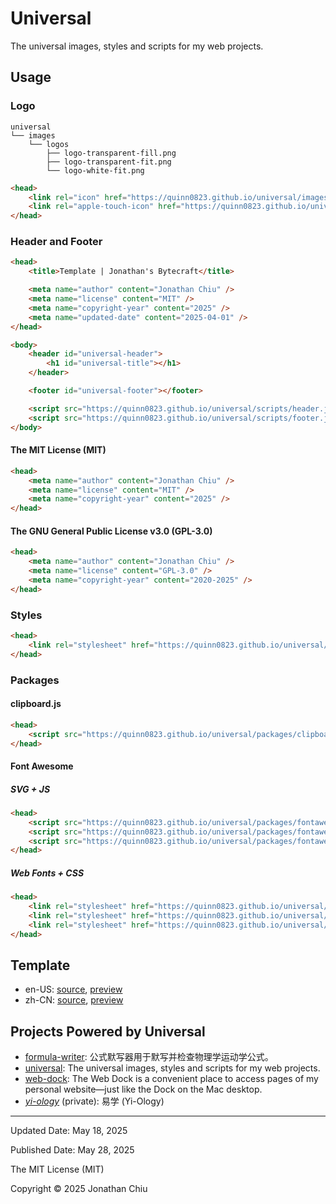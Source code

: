# Universal

The universal images, styles and scripts for my web projects.

## Usage

### Logo

```
universal
└── images
    └── logos
        ├── logo-transparent-fill.png
        ├── logo-transparent-fit.png
        └── logo-white-fit.png
```

``` html
<head>
    <link rel="icon" href="https://quinn0823.github.io/universal/images/logos/logo-transparent-fill.png" type="image/png" />
    <link rel="apple-touch-icon" href="https://quinn0823.github.io/universal/images/logos/logo-white-fit.png" type="image/png" />
</head>
```

### Header and Footer

``` html
<head>
    <title>Template | Jonathan's Bytecraft</title>

    <meta name="author" content="Jonathan Chiu" />
    <meta name="license" content="MIT" />
    <meta name="copyright-year" content="2025" />
    <meta name="updated-date" content="2025-04-01" />
</head>

<body>
    <header id="universal-header">
        <h1 id="universal-title"></h1>
    </header>

    <footer id="universal-footer"></footer>

    <script src="https://quinn0823.github.io/universal/scripts/header.js" type="text/javascript"></script>
    <script src="https://quinn0823.github.io/universal/scripts/footer.js" type="text/javascript"></script>
</body>
```

#### The MIT License (MIT)

``` html
<head>
    <meta name="author" content="Jonathan Chiu" />
    <meta name="license" content="MIT" />
    <meta name="copyright-year" content="2025" />
</head>
```

#### The GNU General Public License v3.0 (GPL-3.0)

``` html
<head>
    <meta name="author" content="Jonathan Chiu" />
    <meta name="license" content="GPL-3.0" />
    <meta name="copyright-year" content="2020-2025" />
</head>
```

### Styles

``` html
<head>
    <link rel="stylesheet" href="https://quinn0823.github.io/universal/styles/main.css" type="text/css" />
</head>
```

### Packages

#### clipboard.js

``` html
<head>
    <script src="https://quinn0823.github.io/universal/packages/clipboard/dist/clipboard.min.js" type="text/javascript"></script>
</head>
```

#### Font Awesome

##### SVG + JS

``` html
<head>
    <script src="https://quinn0823.github.io/universal/packages/fontawesome/js/solid.min.js" type="text/javascript"></script>
    <script src="https://quinn0823.github.io/universal/packages/fontawesome/js/brands.min.js" type="text/javascript"></script>
    <script src="https://quinn0823.github.io/universal/packages/fontawesome/js/fontawesome.min.js" type="text/javascript"></script>
</head>
```

##### Web Fonts + CSS

``` html
<head>
    <link rel="stylesheet" href="https://quinn0823.github.io/universal/packages/fontawesome/css/solid.min.css" type="text/css" />
    <link rel="stylesheet" href="https://quinn0823.github.io/universal/packages/fontawesome/css/brands.min.css" type="text/css" />
    <link rel="stylesheet" href="https://quinn0823.github.io/universal/packages/fontawesome/css/fontawesome.min.css" type="text/css" />
</head>
```

## Template

- en-US: [source](./template/en-us/index.html), [preview](https://quinn0823.github.io/universal/template/en-us/)
- zh-CN: [source](./template/zh-cn/index.html), [preview](https://quinn0823.github.io/universal/template/zh-cn/)

## Projects Powered by Universal

- [formula-writer](https://github.com/quinn0823/formula-writer): 公式默写器用于默写并检查物理学运动学公式。
- [universal](): The universal images, styles and scripts for my web projects.
- [web-dock](https://github.com/quinn0823/web-dock): The Web Dock is a convenient place to access pages of my personal website—just like the Dock on the Mac desktop.
- *[yi-ology](https://github.com/quinn0823/yi-ology)* (private): 易学 (Yi-Ology)

---

Updated Date: May 18, 2025

Published Date: May 28, 2025

The MIT License (MIT)

Copyright © 2025 Jonathan Chiu